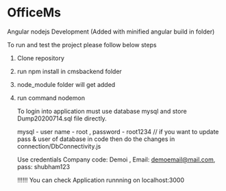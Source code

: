 # OfficeMs
Angular nodejs Development (Added with minified angular build in folder) 

To run and test the project please follow below steps

1) Clone repository
2) run npm install in cmsbackend folder
3) node_module folder will get added
4) run command 
   nodemon
   
   To login into application must use database mysql and store Dump20200714.sql file directly.

   mysql - user name  - root , 
   password - root1234  // if you want to update pass & user of database in code then do the changes in connection/DbConnectivity.js
   
   Use credentials 
   Company code: Demoi ,
   Email: demoemail@mail.com,
   pass:  shubham123
   
   !!!!!! You can check Application runnning on localhost:3000
   
   

